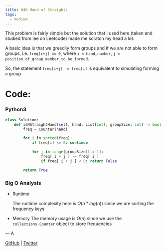 ```yaml
---
title: 846 Hand of Straights
tags:
  - medium
---
```


This problem is fairly simple but the solution that I used here (taken and studied from lee on Leetcode) made me scratch my head a lot.

A basic idea is that we greedily form groups and if we are not able to form groups, i.e. `freq[i+j] == 0`, where `i = hand_number`, `j = position_of_group_member_to_be_formed`.

So, the statement `freq[i+j] -= freq[i]` is equivalent to simulating forming a group.

# Code:

### Python3

```python
class Solution:
    def isNStraightHand(self, hand: List[int], groupSize: int) -> bool:
        freq = Counter(hand)

        for i in sorted(freq):
            if freq[i] <= 0: continue

            for j in range(groupSize)[::-1]:
                freq[ i + j ] -= freq[ i ]
                if freq[ i + j ] < 0: return False

        return True
```

### Big O Analysis

- Runtime

  The runtime complexity here is $O(n * log(n))$ since we are sorting the frequency keys

- Memory
  The memory usage is $O(n)$ since we use the `collections.Counter` object to store frequencies

— A

[GitHub](https://github.com/athkdev) | [Twitter](https://twitter.com/athkdev)
